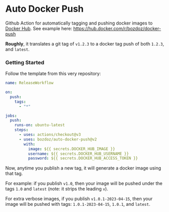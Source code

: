 # Auto Docker Push

Github Action for automatically tagging and pushing docker images to [Docker Hub](https://hub.docker.com).  See example here: https://hub.docker.com/r/bozdoz/docker-push

**Roughly**, it translates a git tag of `v1.2.3` to a docker tag push of both `1.2.3`, and `latest`.

### Getting Started

Follow the template from this very repository:

```yml
name: ReleaseWorkflow

on:
  push:
    tags:
      - "*"

jobs:
  push:
    runs-on: ubuntu-latest
    steps:
      - uses: actions/checkout@v3
      - uses: bozdoz/auto-docker-push@v2
        with:
          image: ${{ secrets.DOCKER_HUB_IMAGE }}
          username: ${{ secrets.DOCKER_HUB_USERNAME }}
          password: ${{ secrets.DOCKER_HUB_ACCESS_TOKEN }}

```

Now, anytime you publish a new tag, it will generate a docker image using that tag. 

For example: if you publish `v1.0`, then your image will be pushed under the tags `1.0` and `latest` (note: it strips the leading `v`).

For extra verbose images, if you publish `v1.0.1-2023-04-15`, then your image will be pushed with tags: `1.0.1-2023-04-15`, `1.0.1`, and `latest`.

